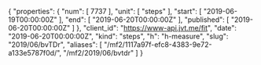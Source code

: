 {
  "properties": {
    "num": [
      7737
    ],
    "unit": [
      "steps"
    ],
    "start": [
      "2019-06-19T00:00:00Z"
    ],
    "end": [
      "2019-06-20T00:00:00Z"
    ],
    "published": [
      "2019-06-20T00:00:00Z"
    ]
  },
  "client_id": "https://www-api.jvt.me/fit",
  "date": "2019-06-20T00:00:00Z",
  "kind": "steps",
  "h": "h-measure",
  "slug": "2019/06/bvTDr",
  "aliases": [
    "/mf2/1117a97f-efc8-4383-9e72-a133e5787f0d/",
    "/mf2/2019/06/bvtdr"
  ]
}
